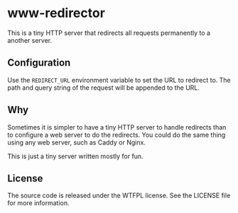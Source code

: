 # www-redirector

This is a tiny HTTP server that redirects all requests permanently to a another server.

## Configuration

Use the `REDIRECT_URL` environment variable to set the URL to redirect to. The path and query string of the request will be appended to the URL.

## Why

Sometimes it is simpler to have a tiny HTTP server to handle redirects than to configure a web server to do the redirects.
You could do the same thing using any web server, such as Caddy or Nginx.

This is just a tiny server written mostly for fun.

## License

The source code is released under the WTFPL license. See the LICENSE file for more information.